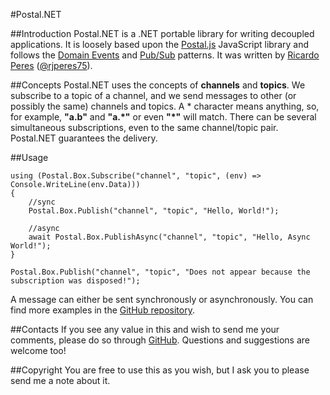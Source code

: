 ﻿#Postal.NET

##Introduction
Postal.NET is a .NET portable library for writing decoupled applications. It is loosely based upon the [Postal.js](https://github.com/postaljs) JavaScript library and follows the [Domain Events](http://martinfowler.com/eaaDev/DomainEvent.html) and [Pub/Sub](https://en.wikipedia.org/wiki/Publish%E2%80%93subscribe_pattern) patterns.
It was written by [Ricardo Peres](https://github.com/rjperes) ([@rjperes75](https://twitter.com/rjperes75)).

##Concepts
Postal.NET uses the concepts of **channels** and **topics**. We subscribe to a topic of a channel, and we send messages to other (or possibly the same) channels and topics. A * character means anything, so, for example, **"a.b"** and **"a.\*"** or even **"\*"** will match. There can be several simultaneous subscriptions, even to the same channel/topic pair. Postal.NET guarantees the delivery.

##Usage

    using (Postal.Box.Subscribe("channel", "topic", (env) => Console.WriteLine(env.Data)))
    {
        //sync
        Postal.Box.Publish("channel", "topic", "Hello, World!");

        //async
        await Postal.Box.PublishAsync("channel", "topic", "Hello, Async World!");
    }

    Postal.Box.Publish("channel", "topic", "Does not appear because the subscription was disposed!");

A message can either be sent synchronously or asynchronously.
You can find more examples in the [GitHub repository](https://github.com/rjperes/Postal.NET).

##Contacts
If you see any value in this and wish to send me your comments, please do so through [GitHub](https://github.com/rjperes/Postal.NET). Questions and suggestions are welcome too!

##Copyright
You are free to use this as you wish, but I ask you to please send me a note about it.